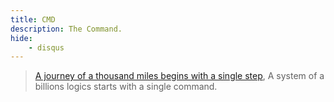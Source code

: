 ```yaml
---
title: CMD
description: The Command.
hide:
    - disqus
---
```


> [A journey of a thousand miles begins with a single step](https://en.wikipedia.org/wiki/A_journey_of_a_thousand_miles_begins_with_a_single_step), 
> A system of a billions logics starts with a single command.